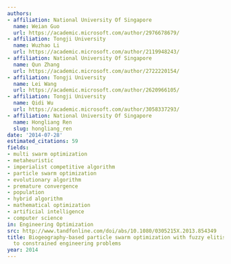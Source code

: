 ```yaml
---
authors:
- affiliation: National University Of Singapore
  name: Weian Guo
  url: https://academic.microsoft.com/author/2976678679/
- affiliation: Tongji University
  name: Wuzhao Li
  url: https://academic.microsoft.com/author/2119948243/
- affiliation: National University Of Singapore
  name: Qun Zhang
  url: https://academic.microsoft.com/author/2722220154/
- affiliation: Tongji University
  name: Lei Wang
  url: https://academic.microsoft.com/author/2620966105/
- affiliation: Tongji University
  name: Qidi Wu
  url: https://academic.microsoft.com/author/3058337293/
- affiliation: National University Of Singapore
  name: Hongliang Ren
  slug: hongliang_ren
date: '2014-07-28'
estimated_citations: 59
fields:
- multi swarm optimization
- metaheuristic
- imperialist competitive algorithm
- particle swarm optimization
- evolutionary algorithm
- premature convergence
- population
- hybrid algorithm
- mathematical optimization
- artificial intelligence
- computer science
in: Engineering Optimization
src: http://www.tandfonline.com/doi/abs/10.1080/0305215X.2013.854349
title: Biogeography-based particle swarm optimization with fuzzy elitism and its applications
  to constrained engineering problems
year: 2014
---
```

